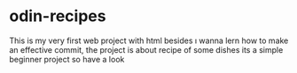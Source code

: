 # odin-recipes
This is my very first web project with html besides ı wanna lern how to make an effective commit, the project is about recipe of some dishes its a simple beginner project so have a look

